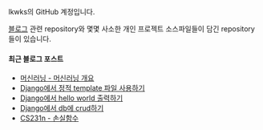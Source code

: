 lkwks의 GitHub 계정입니다.

[블로그](https://lkwks.github.io) 관련 repository와 몇몇 사소한 개인 프로젝트 소스파일들이 담긴 repository들이 있습니다.


#### 최근 블로그 포스트
<!-- BLOG-POST-LIST:START -->
- [머신러닝 - 머신러닝 개요](https://lkwks.github.io/ai/2022/01/11/%EB%A8%B8%EC%8B%A0%EB%9F%AC%EB%8B%9D-%EA%B0%9C%EC%9A%94.html)
- [Django에서 정적 template 파일 사용하기](https://lkwks.github.io/python/2022/01/05/django%EC%97%90%EC%84%9C-%EC%A0%95%EC%A0%81-template-%ED%8C%8C%EC%9D%BC-%EC%82%AC%EC%9A%A9%ED%95%98%EA%B8%B0.html)
- [Django에서 hello world 출력하기](https://lkwks.github.io/python/2022/01/05/django%EC%97%90%EC%84%9C-hello-world-%EC%B6%9C%EB%A0%A5%ED%95%98%EA%B8%B0.html)
- [Django에서 db에 crud하기](https://lkwks.github.io/python/2022/01/05/django%EC%97%90%EC%84%9C-db%EC%97%90-crud%ED%95%98%EA%B8%B0.html)
- [CS231n - 손실함수](https://lkwks.github.io/ai/2022/01/02/%EC%86%90%EC%8B%A4%ED%95%A8%EC%88%98.html)
<!-- BLOG-POST-LIST:END -->
  
<!--![Top Langs](https://github-readme-stats.vercel.app/api/top-langs/?username=lkwks)-->
